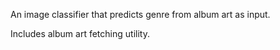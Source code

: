 An image classifier that predicts genre from album art as input.

Includes album art fetching utility.